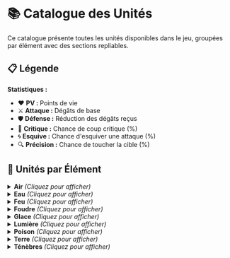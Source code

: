 # 📚 Catalogue des Unités

Ce catalogue présente toutes les unités disponibles dans le jeu, groupées par élément avec des sections repliables.

## 📋 Légende

**Statistiques :**
- ❤️ **PV :** Points de vie
- ⚔️ **Attaque :** Dégâts de base
- 🛡️ **Défense :** Réduction des dégâts reçus
- 🎯 **Critique :** Chance de coup critique (%)
- 🌀 **Esquive :** Chance d'esquiver une attaque (%)
- 🔍 **Précision :** Chance de toucher la cible (%)

## 📖 Unités par Élément

<details>
<summary><strong>Air</strong> <em>(Cliquez pour afficher)</em></summary>

### Air

### **Aeris, Esprit du Zéphyr**
<span style="color:#4287f5;">**Élément:** Air <img src="JeuDeCarte/Assets/img/Symbols/air.png" width="20" height="20" alt="Air"></span> | <span style="color:#dc143c;">**Rareté:** Épique</span>


| **Image**                          | **Stats**                          | **Capacités**                     |
|------------------------------------|------------------------------------|-----------------------------------|
| <img src="JeuDeCarte/Assets/img/Crea/34.png" width="280" style="display: block; margin: 0 auto;"> | ❤️ **PV:** 950<br>⚔️ **Attaque:** 35<br>🛡️ **Défense:** 12<br><br>🎯 **Critique:** 3%<br>🌀 **Esquive:** 1%<br>🔍 **Précision:** 99% | <img src="JeuDeCarte/Assets/img/Symbols/air.png" width="20" height="20" alt="Air"> **Baiser Alizée** (Esq+40% (1t) • Crit+30% (1t) • Cible: 1 allié • CD: 2t)<br>Un baiser mystérieux qui fait planer quiconque en est la cible<br><br><img src="JeuDeCarte/Assets/img/Symbols/air.png" width="20" height="20" alt="Air"> **Rapidité Aérienne** (Reset CDs • Cible: 1 allié • CD: 8t)<br>La rapidité est telle qu'on ne la voit plus |

---


### **Corvus, Corbeau Mystique**
<span style="color:#4287f5;">**Élément:** Air <img src="JeuDeCarte/Assets/img/Symbols/air.png" width="20" height="20" alt="Air"></span> | <span style="color:#dc143c;">**Rareté:** Épique</span>


| **Image**                          | **Stats**                          | **Capacités**                     |
|------------------------------------|------------------------------------|-----------------------------------|
| <img src="JeuDeCarte/Assets/img/Crea/51.png" width="280" style="display: block; margin: 0 auto;"> | ❤️ **PV:** 1113<br>⚔️ **Attaque:** 33<br>🛡️ **Défense:** 21<br><br>🎯 **Critique:** 3%<br>🌀 **Esquive:** 1%<br>🔍 **Précision:** 99% | <img src="JeuDeCarte/Assets/img/Symbols/air.png" width="20" height="20" alt="Air"> **3ème Oeil** (Silence (1t) • Cible: 1 ennemi aléa • CD: 3t)<br>La vision du futur est réservée qu'a peu d'être vivant<br><br><img src="JeuDeCarte/Assets/img/Symbols/neant.png" width="20" height="20" alt="Neutre"> **Malédiction** (Cible: 1 ennemi aléa • CD: 1t)<br>Une malédiction aussi puissante que mystérieuse |

---


### **Galaxine, Voyageuse Céleste**
<span style="color:#4287f5;">**Élément:** Air <img src="JeuDeCarte/Assets/img/Symbols/air.png" width="20" height="20" alt="Air"></span> | <span style="color:#ffd700;">**Rareté:** Mythique</span>


| **Image**                          | **Stats**                          | **Capacités**                     |
|------------------------------------|------------------------------------|-----------------------------------|
| <img src="JeuDeCarte/Assets/img/Crea/21.png" width="280" style="display: block; margin: 0 auto;"> | ❤️ **PV:** 1100<br>⚔️ **Attaque:** 36<br>🛡️ **Défense:** 19<br><br>🎯 **Critique:** 3%<br>🌀 **Esquive:** 1%<br>🔍 **Précision:** 99% | <img src="JeuDeCarte/Assets/img/Symbols/neant.png" width="20" height="20" alt="Neutre"> **Pluie de Météores** (DMG: 6 • Cible: 20 aléatoires • CD: 4t)<br>Une pluie de météores s'abats<br><br><img src="JeuDeCarte/Assets/img/Symbols/neant.png" width="20" height="20" alt="Neutre"> **Lueur de la Voie Lactée** (Cible: self • CD: 4t)<br>Une bande blanchâtre et floue dans le ciel nocturne qui compose notre galaxie<br><br><img src="JeuDeCarte/Assets/img/Symbols/air.png" width="20" height="20" alt="Air"> **Poussière d'Aurore** (Cible: 1 ennemi • CD: 2t)<br>Un nuage iridescent entoure sa cible |

---


### **Nébulaire, Magicienne du Brouillard**
<span style="color:#4287f5;">**Élément:** Air <img src="JeuDeCarte/Assets/img/Symbols/air.png" width="20" height="20" alt="Air"></span> | <span style="color:#dc143c;">**Rareté:** Épique</span>


| **Image**                          | **Stats**                          | **Capacités**                     |
|------------------------------------|------------------------------------|-----------------------------------|
| <img src="JeuDeCarte/Assets/img/Crea/49.png" width="280" style="display: block; margin: 0 auto;"> | ❤️ **PV:** 1010<br>⚔️ **Attaque:** 35<br>🛡️ **Défense:** 15<br><br>🎯 **Critique:** 3%<br>🌀 **Esquive:** 1%<br>🔍 **Précision:** 99% | <img src="JeuDeCarte/Assets/img/Symbols/air.png" width="20" height="20" alt="Air"> **Avancée du Brouillard** (Esq+20% (1t) • Permanent • Cible: Soi+alliés • CD: 6t)<br>Un brouillard apparait et s'épaiçit<br><br><img src="JeuDeCarte/Assets/img/Symbols/neant.png" width="20" height="20" alt="Neutre"> **Orage** (DMG: 11 • DMG/tour: 11 (3t) • Cible: 3 aléatoires • CD: 3t)<br>Un orage qui fait s'abbatre la foudre sur le champ de bataille |

---


### **Nébulo, Fantôme du Brouillard**
<span style="color:#4287f5;">**Élément:** Air <img src="JeuDeCarte/Assets/img/Symbols/air.png" width="20" height="20" alt="Air"></span> | <span style="color:#ffd700;">**Rareté:** Mythique</span>


| **Image**                          | **Stats**                          | **Capacités**                     |
|------------------------------------|------------------------------------|-----------------------------------|
| <img src="JeuDeCarte/Assets/img/Crea/15.png" width="280" style="display: block; margin: 0 auto;"> | ❤️ **PV:** 1220<br>⚔️ **Attaque:** 25<br>🛡️ **Défense:** 34<br><br>🎯 **Critique:** 3%<br>🌀 **Esquive:** 1%<br>🔍 **Précision:** 99% | <img src="JeuDeCarte/Assets/img/Symbols/air.png" width="20" height="20" alt="Air"> **Apparition Nébuleuse** (Cible: self • CD: 3t)<br>Disparition dans la brume avant de réapparaitre pour une attaque sournoise<br><br><img src="JeuDeCarte/Assets/img/Symbols/neant.png" width="20" height="20" alt="Neutre"> **Emprise du Brouillard** (DMG: 60 • Cible: all_enemies • CD: 2t)<br>Une brume spectrale et glaciale qui s'étend silencieusement sur le champ de bataille |

---


### **Orbaline, Magicienne Astrale**
<span style="color:#4287f5;">**Élément:** Air <img src="JeuDeCarte/Assets/img/Symbols/air.png" width="20" height="20" alt="Air"></span> | <span style="color:#4169e1;">**Rareté:** Rare</span>


| **Image**                          | **Stats**                          | **Capacités**                     |
|------------------------------------|------------------------------------|-----------------------------------|
| <img src="JeuDeCarte/Assets/img/Crea/19.png" width="280" style="display: block; margin: 0 auto;"> | ❤️ **PV:** 870<br>⚔️ **Attaque:** 35<br>🛡️ **Défense:** 10<br><br>🎯 **Critique:** 3%<br>🌀 **Esquive:** 1%<br>🔍 **Précision:** 99% | <img src="JeuDeCarte/Assets/img/Symbols/neant.png" width="20" height="20" alt="Neutre"> **Orbe Astrale** (DMG: ATK+30 • Crit+10% (2t) • Cible: 1 ennemi • CD: 2t)<br>Formée à partir d'air, puis glacée, cette orbe est aussi véloce que mortelle<br><br><img src="JeuDeCarte/Assets/img/Symbols/air.png" width="20" height="20" alt="Air"> **Attaque basique Air** (DMG: 20 • Cible: 1 ennemi • CD: 1t)<br>Attaque basique de Air |

---


### **Skyla, Danseuse des Nuages**
<span style="color:#4287f5;">**Élément:** Air <img src="JeuDeCarte/Assets/img/Symbols/air.png" width="20" height="20" alt="Air"></span> | <span style="color:#4169e1;">**Rareté:** Rare</span>


| **Image**                          | **Stats**                          | **Capacités**                     |
|------------------------------------|------------------------------------|-----------------------------------|
| <img src="JeuDeCarte/Assets/img/Crea/5.png" width="280" style="display: block; margin: 0 auto;"> | ❤️ **PV:** 1010<br>⚔️ **Attaque:** 28<br>🛡️ **Défense:** 21<br><br>🎯 **Critique:** 3%<br>🌀 **Esquive:** 1%<br>🔍 **Précision:** 99% | <img src="JeuDeCarte/Assets/img/Symbols/air.png" width="20" height="20" alt="Air"> **Danse des Alizés** (Crit+20% (1t) • Cible: all_allies • CD: 3t)<br>Une danse majestueuse et aussi gracieuse que le vent<br><br><img src="JeuDeCarte/Assets/img/Symbols/air.png" width="20" height="20" alt="Air"> **Symphonie de l'Air** (Cible: 1 allié • CD: 2t)<br>Au rythme d'une danse invisible, l'air vibre et s'anime |

---


### **Stratos, Esprit des Courants**
<span style="color:#4287f5;">**Élément:** Air <img src="JeuDeCarte/Assets/img/Symbols/air.png" width="20" height="20" alt="Air"></span> | <span style="color:#dc143c;">**Rareté:** Épique</span>


| **Image**                          | **Stats**                          | **Capacités**                     |
|------------------------------------|------------------------------------|-----------------------------------|
| <img src="JeuDeCarte/Assets/img/Crea/75.png" width="280" style="display: block; margin: 0 auto;"> | ❤️ **PV:** 950<br>⚔️ **Attaque:** 42<br>🛡️ **Défense:** 12<br><br>🎯 **Critique:** 3%<br>🌀 **Esquive:** 1%<br>🔍 **Précision:** 99% | <img src="JeuDeCarte/Assets/img/Symbols/air.png" width="20" height="20" alt="Air"> **Voile Astral** (Cible: self • CD: 4t)<br>Une brume d'air céleste se répand, rendant la créature presque intangible<br><br><img src="JeuDeCarte/Assets/img/Symbols/air.png" width="20" height="20" alt="Air"> **Souffle de la Nébuleuse** (DMG: ATK+40 • Permanent • Cible: 1 ennemi • CD: 2t)<br>Dans une grande inspiration, la créature convoque l'énergie astrale de l'air |

---


### **Sylphar, Archer de la Canopée**
<span style="color:#4287f5;">**Élément:** Air <img src="JeuDeCarte/Assets/img/Symbols/air.png" width="20" height="20" alt="Air"></span> | <span style="color:#4169e1;">**Rareté:** Rare</span>


| **Image**                          | **Stats**                          | **Capacités**                     |
|------------------------------------|------------------------------------|-----------------------------------|
| <img src="JeuDeCarte/Assets/img/Crea/10.png" width="280" style="display: block; margin: 0 auto;"> | ❤️ **PV:** 960<br>⚔️ **Attaque:** 29<br>🛡️ **Défense:** 18<br><br>🎯 **Critique:** 3%<br>🌀 **Esquive:** 1%<br>🔍 **Précision:** 99% | <img src="JeuDeCarte/Assets/img/Symbols/air.png" width="20" height="20" alt="Air"> **Tir Sylvestre** (DMG: 45 • Cible: 1 ennemi • CD: 2t)<br>Un Tir imbibé du pouvoir de l'air |

---


### **Tempestra, Danseuse de la Tornade**
<span style="color:#4287f5;">**Élément:** Air <img src="JeuDeCarte/Assets/img/Symbols/air.png" width="20" height="20" alt="Air"></span> | <span style="color:#00ff00;">**Rareté:** Peu Commun</span>


| **Image**                          | **Stats**                          | **Capacités**                     |
|------------------------------------|------------------------------------|-----------------------------------|
| <img src="JeuDeCarte/Assets/img/Crea/27.png" width="280" style="display: block; margin: 0 auto;"> | ❤️ **PV:** 760<br>⚔️ **Attaque:** 27<br>🛡️ **Défense:** 15<br><br>🎯 **Critique:** 3%<br>🌀 **Esquive:** 1%<br>🔍 **Précision:** 99% | <img src="JeuDeCarte/Assets/img/Symbols/air.png" width="20" height="20" alt="Air"> **Attaque basique Air** (DMG: 20 • Cible: 1 ennemi • CD: 1t)<br>Attaque basique de Air |

---


### **Zepho, Génie des Courants**
<span style="color:#4287f5;">**Élément:** Air <img src="JeuDeCarte/Assets/img/Symbols/air.png" width="20" height="20" alt="Air"></span> | <span style="color:#00ff00;">**Rareté:** Peu Commun</span>


| **Image**                          | **Stats**                          | **Capacités**                     |
|------------------------------------|------------------------------------|-----------------------------------|
| <img src="JeuDeCarte/Assets/img/Crea/44.png" width="280" style="display: block; margin: 0 auto;"> | ❤️ **PV:** 865<br>⚔️ **Attaque:** 29<br>🛡️ **Défense:** 11<br><br>🎯 **Critique:** 3%<br>🌀 **Esquive:** 1%<br>🔍 **Précision:** 99% | <img src="JeuDeCarte/Assets/img/Symbols/air.png" width="20" height="20" alt="Air"> **Attaque basique Air** (DMG: 20 • Cible: 1 ennemi • CD: 1t)<br>Attaque basique de Air |

---


### **Zyklair, Djinn des Rafales**
<span style="color:#4287f5;">**Élément:** Air <img src="JeuDeCarte/Assets/img/Symbols/air.png" width="20" height="20" alt="Air"></span> | <span style="color:#4169e1;">**Rareté:** Rare</span>


| **Image**                          | **Stats**                          | **Capacités**                     |
|------------------------------------|------------------------------------|-----------------------------------|
| <img src="JeuDeCarte/Assets/img/Crea/39.png" width="280" style="display: block; margin: 0 auto;"> | ❤️ **PV:** 940<br>⚔️ **Attaque:** 28<br>🛡️ **Défense:** 15<br><br>🎯 **Critique:** 3%<br>🌀 **Esquive:** 1%<br>🔍 **Précision:** 99% | <img src="JeuDeCarte/Assets/img/Symbols/air.png" width="20" height="20" alt="Air"> **Attaque basique Air** (DMG: 20 • Cible: 1 ennemi • CD: 1t)<br>Attaque basique de Air |

---


### **Zéphara, Valkyrie des Vents**
<span style="color:#4287f5;">**Élément:** Air <img src="JeuDeCarte/Assets/img/Symbols/air.png" width="20" height="20" alt="Air"></span> | <span style="color:#dc143c;">**Rareté:** Épique</span>


| **Image**                          | **Stats**                          | **Capacités**                     |
|------------------------------------|------------------------------------|-----------------------------------|
| <img src="JeuDeCarte/Assets/img/Crea/64.png" width="280" style="display: block; margin: 0 auto;"> | ❤️ **PV:** 980<br>⚔️ **Attaque:** 34<br>🛡️ **Défense:** 22<br><br>🎯 **Critique:** 3%<br>🌀 **Esquive:** 1%<br>🔍 **Précision:** 99% | <img src="JeuDeCarte/Assets/img/Symbols/air.png" width="20" height="20" alt="Air"> **Égide Aérienne** (Réduc: 20% • Cible: 1 allié • CD: 2t)<br>Une puissante barrière de vent tourbillonnant<br><br><img src="JeuDeCarte/Assets/img/Symbols/air.png" width="20" height="20" alt="Air"> **Lames du Mistral** (DMG: ATK+30 • Cible: 1 ennemi • CD: 2t)<br>Invoque des courants tranchants et invisibles |

---




</details>

<details>
<summary><strong>Eau</strong> <em>(Cliquez pour afficher)</em></summary>

### Eau

### **Abyssalor, Kraken des Profondeurs**
<span style="color:#4444ff;">**Élément:** Eau <img src="JeuDeCarte/Assets/img/Symbols/eau.png" width="20" height="20" alt="Eau"></span> | <span style="color:#4169e1;">**Rareté:** Rare</span>


| **Image**                          | **Stats**                          | **Capacités**                     |
|------------------------------------|------------------------------------|-----------------------------------|
| <img src="JeuDeCarte/Assets/img/Crea/45.png" width="280" style="display: block; margin: 0 auto;"> | ❤️ **PV:** 1160<br>⚔️ **Attaque:** 30<br>🛡️ **Défense:** 27<br><br>🎯 **Critique:** 3%<br>🌀 **Esquive:** 1%<br>🔍 **Précision:** 99% | <img src="JeuDeCarte/Assets/img/Symbols/eau.png" width="20" height="20" alt="Eau"> **Voile d'Encre** (Esq+30% (2t) • Cible: Soi+alliés • CD: 5t)<br>Un voile d'encre magique envahit le champ de bataille obstruant la vue des ennemis<br><br><img src="JeuDeCarte/Assets/img/Symbols/neant.png" width="20" height="20" alt="Neutre"> **Coup de Tentacule** (DMG: 0.6 • Cible: 2 aléatoires • CD: 1t)<br>Un coup de tentacule géant balayant une large zone |

---


### **Abyssine, Félin des Profondeurs**
<span style="color:#4444ff;">**Élément:** Eau <img src="JeuDeCarte/Assets/img/Symbols/eau.png" width="20" height="20" alt="Eau"></span> | <span style="color:#00ff00;">**Rareté:** Peu Commun</span>


| **Image**                          | **Stats**                          | **Capacités**                     |
|------------------------------------|------------------------------------|-----------------------------------|
| <img src="JeuDeCarte/Assets/img/Crea/57.png" width="280" style="display: block; margin: 0 auto;"> | ❤️ **PV:** 1020<br>⚔️ **Attaque:** 21<br>🛡️ **Défense:** 23<br><br>🎯 **Critique:** 3%<br>🌀 **Esquive:** 1%<br>🔍 **Précision:** 99% | <img src="JeuDeCarte/Assets/img/Symbols/eau.png" width="20" height="20" alt="Eau"> **Voile Aquatique** (Esq+20% (2t) • Cible: self • CD: 3t)<br>Se sert de l'eau comme d'un voile pour refléter l'environnement et s'y fondre<br><br><img src="JeuDeCarte/Assets/img/Symbols/eau.png" width="20" height="20" alt="Eau"> **Griffure Abyssale** (DMG: ATK+60 • Cible: 1 ennemi • CD: 2t)<br>Une lacération qui surgit des tréfonds |

---


### **Aquaria, Sirène Mystique**
<span style="color:#4444ff;">**Élément:** Eau <img src="JeuDeCarte/Assets/img/Symbols/eau.png" width="20" height="20" alt="Eau"></span> | <span style="color:#dc143c;">**Rareté:** Épique</span>


| **Image**                          | **Stats**                          | **Capacités**                     |
|------------------------------------|------------------------------------|-----------------------------------|
| <img src="JeuDeCarte/Assets/img/Crea/17.png" width="280" style="display: block; margin: 0 auto;"> | ❤️ **PV:** 1029<br>⚔️ **Attaque:** 30<br>🛡️ **Défense:** 20<br><br>🎯 **Critique:** 3%<br>🌀 **Esquive:** 1%<br>🔍 **Précision:** 99% | <img src="JeuDeCarte/Assets/img/Symbols/eau.png" width="20" height="20" alt="Eau"> **Mélodie Hypnotique** (Silence (1t) • Cible: chain_random • CD: 6t)<br>Une douce musique qui ensorcèle celui qui l'écoute |

---


### **Cristaline, Ondine Pure**
<span style="color:#4444ff;">**Élément:** Eau <img src="JeuDeCarte/Assets/img/Symbols/eau.png" width="20" height="20" alt="Eau"></span> | <span style="color:#808080;">**Rareté:** Commun</span>


| **Image**                          | **Stats**                          | **Capacités**                     |
|------------------------------------|------------------------------------|-----------------------------------|
| <img src="JeuDeCarte/Assets/img/Crea/9.png" width="280" style="display: block; margin: 0 auto;"> | ❤️ **PV:** 840<br>⚔️ **Attaque:** 21<br>🛡️ **Défense:** 11<br><br>🎯 **Critique:** 3%<br>🌀 **Esquive:** 1%<br>🔍 **Précision:** 99% | <img src="JeuDeCarte/Assets/img/Symbols/eau.png" width="20" height="20" alt="Eau"> **Ca coule de source** (Cible: 1 allié • CD: 1t)<br>Une eau de source qui revitalise ! |

---


### **Nixie, Fée de la Source**
<span style="color:#4444ff;">**Élément:** Eau <img src="JeuDeCarte/Assets/img/Symbols/eau.png" width="20" height="20" alt="Eau"></span> | <span style="color:#4169e1;">**Rareté:** Rare</span>


| **Image**                          | **Stats**                          | **Capacités**                     |
|------------------------------------|------------------------------------|-----------------------------------|
| <img src="JeuDeCarte/Assets/img/Crea/29.png" width="280" style="display: block; margin: 0 auto;"> | ❤️ **PV:** 890<br>⚔️ **Attaque:** 32<br>🛡️ **Défense:** 12<br><br>🎯 **Critique:** 3%<br>🌀 **Esquive:** 1%<br>🔍 **Précision:** 99% | <img src="JeuDeCarte/Assets/img/Symbols/eau.png" width="20" height="20" alt="Eau"> **Larmes Féerique** (DMG: 40 • Cible: 1 allié • CD: 2t)<br>Des larmes aux propriétées soignante |

---


### **Siriona, Enchanteresse des Abysses**
<span style="color:#4444ff;">**Élément:** Eau <img src="JeuDeCarte/Assets/img/Symbols/eau.png" width="20" height="20" alt="Eau"></span> | <span style="color:#dc143c;">**Rareté:** Épique</span>


| **Image**                          | **Stats**                          | **Capacités**                     |
|------------------------------------|------------------------------------|-----------------------------------|
| <img src="JeuDeCarte/Assets/img/Crea/23.png" width="280" style="display: block; margin: 0 auto;"> | ❤️ **PV:** 1200<br>⚔️ **Attaque:** 26<br>🛡️ **Défense:** 34<br><br>🎯 **Critique:** 3%<br>🌀 **Esquive:** 1%<br>🔍 **Précision:** 99% | <img src="JeuDeCarte/Assets/img/Symbols/eau.png" width="20" height="20" alt="Eau"> **Étreinte Liquide** (DMG: 30 • Cible: 1 ennemi • CD: 2t)<br>Une main faites d'eau vient étreindre sa cible<br><br><img src="JeuDeCarte/Assets/img/Symbols/eau.png" width="20" height="20" alt="Eau"> **Torrent Ensorcelé** (DMG: 160 • Cible: 1 ennemi • CD: 4t)<br>Torrent magique dévastateur |

---


### **Torrentis, Gardien de l'Écume**
<span style="color:#4444ff;">**Élément:** Eau <img src="JeuDeCarte/Assets/img/Symbols/eau.png" width="20" height="20" alt="Eau"></span> | <span style="color:#808080;">**Rareté:** Commun</span>


| **Image**                          | **Stats**                          | **Capacités**                     |
|------------------------------------|------------------------------------|-----------------------------------|
| <img src="JeuDeCarte/Assets/img/Crea/32.png" width="280" style="display: block; margin: 0 auto;"> | ❤️ **PV:** 780<br>⚔️ **Attaque:** 19<br>🛡️ **Défense:** 19<br><br>🎯 **Critique:** 3%<br>🌀 **Esquive:** 1%<br>🔍 **Précision:** 99% | <img src="JeuDeCarte/Assets/img/Symbols/eau.png" width="20" height="20" alt="Eau"> **Attaque basique Eau** (DMG: 20 • Cible: 1 ennemi • CD: 1t)<br>Attaque basique de Eau |

---


### **Torrick, Gardien du Torrent**
<span style="color:#4444ff;">**Élément:** Eau <img src="JeuDeCarte/Assets/img/Symbols/eau.png" width="20" height="20" alt="Eau"></span> | <span style="color:#ffd700;">**Rareté:** Mythique</span>


| **Image**                          | **Stats**                          | **Capacités**                     |
|------------------------------------|------------------------------------|-----------------------------------|
| <img src="JeuDeCarte/Assets/img/Crea/50.png" width="280" style="display: block; margin: 0 auto;"> | ❤️ **PV:** 1350<br>⚔️ **Attaque:** 39<br>🛡️ **Défense:** 24<br><br>🎯 **Critique:** 3%<br>🌀 **Esquive:** 1%<br>🔍 **Précision:** 99% | <img src="JeuDeCarte/Assets/img/Symbols/eau.png" width="20" height="20" alt="Eau"> **Soin Protecteur** (Cible: 1 allié • CD: 3t)<br>Grâce au pouvoir de son bouclier combinée à sa magie, il soigne et protège une cible<br><br><img src="JeuDeCarte/Assets/img/Symbols/eau.png" width="20" height="20" alt="Eau"> **Coup Tranchant** (DMG: 30 • Cible: 1 ennemi • CD: 1t)<br>Un coup d'épée runique, on dit que le porteur est revigorer à chaque attaque portée |

---


### **Typhion, Léviathan du Maelström**
<span style="color:#4444ff;">**Élément:** Eau <img src="JeuDeCarte/Assets/img/Symbols/eau.png" width="20" height="20" alt="Eau"></span> | <span style="color:#ffd700;">**Rareté:** Mythique</span>


| **Image**                          | **Stats**                          | **Capacités**                     |
|------------------------------------|------------------------------------|-----------------------------------|
| <img src="JeuDeCarte/Assets/img/Crea/65.png" width="280" style="display: block; margin: 0 auto;"> | ❤️ **PV:** 1111<br>⚔️ **Attaque:** 44<br>🛡️ **Défense:** 16<br><br>🎯 **Critique:** 3%<br>🌀 **Esquive:** 1%<br>🔍 **Précision:** 99% | <img src="JeuDeCarte/Assets/img/Symbols/eau.png" width="20" height="20" alt="Eau"> **Typhon** (DMG: 80 • Cible: all_enemies • CD: 3t)<br>Un immense Typhon qui emporte tout<br><br><img src="JeuDeCarte/Assets/img/Symbols/neant.png" width="20" height="20" alt="Neutre"> **Avalement** (DMG: ATK+100 • Cible: 1 ennemi • CD: 4t)<br>Avale sa cible<br><br><img src="JeuDeCarte/Assets/img/Symbols/eau.png" width="20" height="20" alt="Eau"> **Cri Abyssale** (Cible: 1 allié • CD: 4t)<br>Un cri qui pousse quiconque qui l'entends à se surpasser de peur de devenir un encas |

---




</details>

<details>
<summary><strong>Feu</strong> <em>(Cliquez pour afficher)</em></summary>

### Feu

### **Firocus, Renard Volcanique**
<span style="color:#ff4444;">**Élément:** Feu <img src="JeuDeCarte/Assets/img/Symbols/feu.png" width="20" height="20" alt="Feu"></span> | <span style="color:#dc143c;">**Rareté:** Épique</span>


| **Image**                          | **Stats**                          | **Capacités**                     |
|------------------------------------|------------------------------------|-----------------------------------|
| <img src="JeuDeCarte/Assets/img/Crea/58.png" width="280" style="display: block; margin: 0 auto;"> | ❤️ **PV:** 872<br>⚔️ **Attaque:** 33<br>🛡️ **Défense:** 14<br><br>🎯 **Critique:** 3%<br>🌀 **Esquive:** 1%<br>🔍 **Précision:** 99% | <img src="JeuDeCarte/Assets/img/Symbols/feu.png" width="20" height="20" alt="Feu"> **Attaque basique Feu** (DMG: 20 • Cible: 1 ennemi • CD: 1t)<br>Attaque basique de Feu<br><br><img src="JeuDeCarte/Assets/img/Symbols/feu.png" width="20" height="20" alt="Feu"> **Attaque basique Feu** (DMG: 20 • Cible: 1 ennemi • CD: 1t)<br>Attaque basique de Feu |

---


### **Flamby, Lutin des Flammes**
<span style="color:#ff4444;">**Élément:** Feu <img src="JeuDeCarte/Assets/img/Symbols/feu.png" width="20" height="20" alt="Feu"></span> | <span style="color:#00ffff;">**Rareté:** Spécial</span>


| **Image**                          | **Stats**                          | **Capacités**                     |
|------------------------------------|------------------------------------|-----------------------------------|
| <img src="JeuDeCarte/Assets/img/Crea/68.png" width="280" style="display: block; margin: 0 auto;"> | ❤️ **PV:** 710<br>⚔️ **Attaque:** 17<br>🛡️ **Défense:** 8<br><br>🎯 **Critique:** 3%<br>🌀 **Esquive:** 1%<br>🔍 **Précision:** 99% | <img src="JeuDeCarte/Assets/img/Symbols/feu.png" width="20" height="20" alt="Feu"> **Graine Enflammée** (DMG: 5 • Cible: 1 ennemi aléa • CD: 1t)<br>Lance des graines enflammées qui explosent après un certain temps<br><br><img src="JeuDeCarte/Assets/img/Symbols/feu.png" width="20" height="20" alt="Feu"> **Graine Explosive** (DMG: 20 • Cible: 1 ennemi • CD: 2t)<br>Lance une graine qui explose au contact |

---


### **Ignarok, Roc en Fusion**
<span style="color:#ff4444;">**Élément:** Feu <img src="JeuDeCarte/Assets/img/Symbols/feu.png" width="20" height="20" alt="Feu"></span> | <span style="color:#4169e1;">**Rareté:** Rare</span>


| **Image**                          | **Stats**                          | **Capacités**                     |
|------------------------------------|------------------------------------|-----------------------------------|
| <img src="JeuDeCarte/Assets/img/Crea/62.png" width="280" style="display: block; margin: 0 auto;"> | ❤️ **PV:** 870<br>⚔️ **Attaque:** 28<br>🛡️ **Défense:** 16<br><br>🎯 **Critique:** 3%<br>🌀 **Esquive:** 1%<br>🔍 **Précision:** 99% | <img src="JeuDeCarte/Assets/img/Symbols/terre.png" width="20" height="20" alt="Terre"> **Lancer Tellurique** (DMG: ATK+40 • Cible: 1 ennemi • CD: 3t)<br>Lance un énorme rocher qui peut étourdir<br><br><img src="JeuDeCarte/Assets/img/Symbols/feu.png" width="20" height="20" alt="Feu"> **Pierre Enflammée** (DMG: 0.7 • Cible: 1 ennemi • CD: 1t)<br>Lance de petite pierre enflammée |

---


### **Ignissia, Sorcière des Brasiers**
<span style="color:#ff4444;">**Élément:** Feu <img src="JeuDeCarte/Assets/img/Symbols/feu.png" width="20" height="20" alt="Feu"></span> | <span style="color:#808080;">**Rareté:** Commun</span>


| **Image**                          | **Stats**                          | **Capacités**                     |
|------------------------------------|------------------------------------|-----------------------------------|
| <img src="JeuDeCarte/Assets/img/Crea/31.png" width="280" style="display: block; margin: 0 auto;"> | ❤️ **PV:** 850<br>⚔️ **Attaque:** 23<br>🛡️ **Défense:** 15<br><br>🎯 **Critique:** 3%<br>🌀 **Esquive:** 1%<br>🔍 **Précision:** 99% | <img src="JeuDeCarte/Assets/img/Symbols/feu.png" width="20" height="20" alt="Feu"> **Attaque basique Feu** (DMG: 20 • Cible: 1 ennemi • CD: 1t)<br>Attaque basique de Feu |

---


### **Incendior, Dragon de Feu**
<span style="color:#ff4444;">**Élément:** Feu <img src="JeuDeCarte/Assets/img/Symbols/feu.png" width="20" height="20" alt="Feu"></span> | <span style="color:#4169e1;">**Rareté:** Rare</span>


| **Image**                          | **Stats**                          | **Capacités**                     |
|------------------------------------|------------------------------------|-----------------------------------|
| <img src="JeuDeCarte/Assets/img/Crea/48.png" width="280" style="display: block; margin: 0 auto;"> | ❤️ **PV:** 940<br>⚔️ **Attaque:** 27<br>🛡️ **Défense:** 18<br><br>🎯 **Critique:** 3%<br>🌀 **Esquive:** 1%<br>🔍 **Précision:** 99% | <img src="JeuDeCarte/Assets/img/Symbols/feu.png" width="20" height="20" alt="Feu"> **Souffle Enflammé** (DMG: ATK+20 • Cible: chain_random • CD: 3t)<br>Terrible souffle de flamme se déchaînant sur le champ de bataille |

---


### **Pyraxis, Élémentaire de Magma**
<span style="color:#ff4444;">**Élément:** Feu <img src="JeuDeCarte/Assets/img/Symbols/feu.png" width="20" height="20" alt="Feu"></span> | <span style="color:#00ff00;">**Rareté:** Peu Commun</span>


| **Image**                          | **Stats**                          | **Capacités**                     |
|------------------------------------|------------------------------------|-----------------------------------|
| <img src="JeuDeCarte/Assets/img/Crea/54.png" width="280" style="display: block; margin: 0 auto;"> | ❤️ **PV:** 780<br>⚔️ **Attaque:** 25<br>🛡️ **Défense:** 13<br><br>🎯 **Critique:** 3%<br>🌀 **Esquive:** 1%<br>🔍 **Précision:** 99% | <img src="JeuDeCarte/Assets/img/Symbols/feu.png" width="20" height="20" alt="Feu"> **Rocher Magmatique** (DMG: 1.1 • Cible: 1 ennemi • CD: 2t)<br>Lance un rocher en fusion qui explose à l'impact |

---


### **Pyrodrake, Dragon de Braise**
<span style="color:#ff4444;">**Élément:** Feu <img src="JeuDeCarte/Assets/img/Symbols/feu.png" width="20" height="20" alt="Feu"></span> | <span style="color:#ffd700;">**Rareté:** Mythique</span>


| **Image**                          | **Stats**                          | **Capacités**                     |
|------------------------------------|------------------------------------|-----------------------------------|
| <img src="JeuDeCarte/Assets/img/Crea/1.png" width="280" style="display: block; margin: 0 auto;"> | ❤️ **PV:** 1200<br>⚔️ **Attaque:** 35<br>🛡️ **Défense:** 22<br><br>🎯 **Critique:** 3%<br>🌀 **Esquive:** 1%<br>🔍 **Précision:** 99% | <img src="JeuDeCarte/Assets/img/Symbols/feu.png" width="20" height="20" alt="Feu"> **Souffle Enflammé** (DMG: ATK+20 • Cible: chain_random • CD: 3t)<br>Terrible souffle de flamme se déchaînant sur le champ de bataille<br><br><img src="JeuDeCarte/Assets/img/Symbols/feu.png" width="20" height="20" alt="Feu"> **Tourbillon de Flamme** (DMG: 2.0 • Cible: 1 ennemi aléa • CD: 6t)<br>Absorbe la chaleur environnante avant de cracher du feu |

---


### **Pyrolynx, Lynx Ardent**
<span style="color:#ff4444;">**Élément:** Feu <img src="JeuDeCarte/Assets/img/Symbols/feu.png" width="20" height="20" alt="Feu"></span> | <span style="color:#dc143c;">**Rareté:** Épique</span>


| **Image**                          | **Stats**                          | **Capacités**                     |
|------------------------------------|------------------------------------|-----------------------------------|
| <img src="JeuDeCarte/Assets/img/Crea/72.png" width="280" style="display: block; margin: 0 auto;"> | ❤️ **PV:** 870<br>⚔️ **Attaque:** 35<br>🛡️ **Défense:** 17<br><br>🎯 **Critique:** 3%<br>🌀 **Esquive:** 1%<br>🔍 **Précision:** 99% | <img src="JeuDeCarte/Assets/img/Symbols/feu.png" width="20" height="20" alt="Feu"> **Coup de Griffe Ardente** (DMG: 0.6 • Cible: 1 ennemi • CD: 2t)<br>Lacère sa cible de coups de griffe rapides |

---


### **Pyropoulpe, Poulpe Incandescent**
<span style="color:#ff4444;">**Élément:** Feu <img src="JeuDeCarte/Assets/img/Symbols/feu.png" width="20" height="20" alt="Feu"></span> | <span style="color:#00ff00;">**Rareté:** Peu Commun</span>


| **Image**                          | **Stats**                          | **Capacités**                     |
|------------------------------------|------------------------------------|-----------------------------------|
| <img src="JeuDeCarte/Assets/img/Crea/20.png" width="280" style="display: block; margin: 0 auto;"> | ❤️ **PV:** 995<br>⚔️ **Attaque:** 30<br>🛡️ **Défense:** 18<br><br>🎯 **Critique:** 3%<br>🌀 **Esquive:** 1%<br>🔍 **Précision:** 99% | <img src="JeuDeCarte/Assets/img/Symbols/feu.png" width="20" height="20" alt="Feu"> **Torrent Ardent** (DMG: 30 • Cible: 2 aléatoires • CD: 5t)<br>Vague de flammes tourbillonnantes |

---


### **Rubra, Salamandre Incandescente**
<span style="color:#ff4444;">**Élément:** Feu <img src="JeuDeCarte/Assets/img/Symbols/feu.png" width="20" height="20" alt="Feu"></span> | <span style="color:#00ff00;">**Rareté:** Peu Commun</span>


| **Image**                          | **Stats**                          | **Capacités**                     |
|------------------------------------|------------------------------------|-----------------------------------|
| <img src="JeuDeCarte/Assets/img/Crea/42.png" width="280" style="display: block; margin: 0 auto;"> | ❤️ **PV:** 780<br>⚔️ **Attaque:** 21<br>🛡️ **Défense:** 12<br><br>🎯 **Critique:** 3%<br>🌀 **Esquive:** 1%<br>🔍 **Précision:** 99% | <img src="JeuDeCarte/Assets/img/Symbols/feu.png" width="20" height="20" alt="Feu"> **Griffe acérée** (DMG: ATK+15 • Cible: 1 ennemi • CD: 1t)<br>Griffe enflammée (Attaque + 15)<br><br><img src="JeuDeCarte/Assets/img/Symbols/neant.png" width="20" height="20" alt="Neutre"> **Coup de Langue** (DMG: 45 • Cible: 1 ennemi • CD: 3t)<br>Sa langue s'allonge et frappe vivement sa proie |

---


### **Salamandra, Magicienne Incandescente**
<span style="color:#ff4444;">**Élément:** Feu <img src="JeuDeCarte/Assets/img/Symbols/feu.png" width="20" height="20" alt="Feu"></span> | <span style="color:#dc143c;">**Rareté:** Épique</span>


| **Image**                          | **Stats**                          | **Capacités**                     |
|------------------------------------|------------------------------------|-----------------------------------|
| <img src="JeuDeCarte/Assets/img/Crea/2.png" width="280" style="display: block; margin: 0 auto;"> | ❤️ **PV:** 950<br>⚔️ **Attaque:** 30<br>🛡️ **Défense:** 16<br><br>🎯 **Critique:** 3%<br>🌀 **Esquive:** 1%<br>🔍 **Précision:** 99% | <img src="JeuDeCarte/Assets/img/Symbols/feu.png" width="20" height="20" alt="Feu"> **Flamme Foudroyante** (DMG: ATK+40 • Cible: 1 ennemi • CD: 3t)<br>Sort de flamme aux propriétées électriques<br><br><img src="JeuDeCarte/Assets/img/Symbols/neant.png" width="20" height="20" alt="Neutre"> **Décharge Incandescente** (DMG: ATK+40 • Cible: 1 ennemi • CD: 3t)<br>Sort électrique aussi brûlant que le feu |

---


### **Solaris, Paladin du Soleil**
<span style="color:#ff4444;">**Élément:** Feu <img src="JeuDeCarte/Assets/img/Symbols/feu.png" width="20" height="20" alt="Feu"></span> | <span style="color:#4169e1;">**Rareté:** Rare</span>


| **Image**                          | **Stats**                          | **Capacités**                     |
|------------------------------------|------------------------------------|-----------------------------------|
| <img src="JeuDeCarte/Assets/img/Crea/26.png" width="280" style="display: block; margin: 0 auto;"> | ❤️ **PV:** 940<br>⚔️ **Attaque:** 32<br>🛡️ **Défense:** 13<br><br>🎯 **Critique:** 3%<br>🌀 **Esquive:** 1%<br>🔍 **Précision:** 99% | <img src="JeuDeCarte/Assets/img/Symbols/feu.png" width="20" height="20" alt="Feu"> **Armure Incandescente** (Cible: self • CD: 4t)<br>Protège d'une cuirasse brûlante |

---


### **Solune, Chamane Solaire**
<span style="color:#ff4444;">**Élément:** Feu <img src="JeuDeCarte/Assets/img/Symbols/feu.png" width="20" height="20" alt="Feu"></span> | <span style="color:#00ff00;">**Rareté:** Peu Commun</span>


| **Image**                          | **Stats**                          | **Capacités**                     |
|------------------------------------|------------------------------------|-----------------------------------|
| <img src="JeuDeCarte/Assets/img/Crea/52.png" width="280" style="display: block; margin: 0 auto;"> | ❤️ **PV:** 850<br>⚔️ **Attaque:** 23<br>🛡️ **Défense:** 14<br><br>🎯 **Critique:** 3%<br>🌀 **Esquive:** 1%<br>🔍 **Précision:** 99% | <img src="JeuDeCarte/Assets/img/Symbols/feu.png" width="20" height="20" alt="Feu"> **Attaque basique Feu** (DMG: 20 • Cible: 1 ennemi • CD: 1t)<br>Attaque basique de Feu |

---


### **Venturio, Chevalier Écarlate**
<span style="color:#ff4444;">**Élément:** Feu <img src="JeuDeCarte/Assets/img/Symbols/feu.png" width="20" height="20" alt="Feu"></span> | <span style="color:#4169e1;">**Rareté:** Rare</span>


| **Image**                          | **Stats**                          | **Capacités**                     |
|------------------------------------|------------------------------------|-----------------------------------|
| <img src="JeuDeCarte/Assets/img/Crea/38.png" width="280" style="display: block; margin: 0 auto;"> | ❤️ **PV:** 900<br>⚔️ **Attaque:** 28<br>🛡️ **Défense:** 14<br><br>🎯 **Critique:** 3%<br>🌀 **Esquive:** 1%<br>🔍 **Précision:** 99% | <img src="JeuDeCarte/Assets/img/Symbols/feu.png" width="20" height="20" alt="Feu"> **Attaque basique Feu** (DMG: 20 • Cible: 1 ennemi • CD: 1t)<br>Attaque basique de Feu |

---


### **Vulcan, Forgeron de l'Enclume Ardente**
<span style="color:#ff4444;">**Élément:** Feu <img src="JeuDeCarte/Assets/img/Symbols/feu.png" width="20" height="20" alt="Feu"></span> | <span style="color:#dc143c;">**Rareté:** Épique</span>


| **Image**                          | **Stats**                          | **Capacités**                     |
|------------------------------------|------------------------------------|-----------------------------------|
| <img src="JeuDeCarte/Assets/img/Crea/11.png" width="280" style="display: block; margin: 0 auto;"> | ❤️ **PV:** 940<br>⚔️ **Attaque:** 32<br>🛡️ **Défense:** 15<br><br>🎯 **Critique:** 3%<br>🌀 **Esquive:** 1%<br>🔍 **Précision:** 99% | <img src="JeuDeCarte/Assets/img/Symbols/feu.png" width="20" height="20" alt="Feu"> **Ardeur de la Forge** (Permanent • Cible: self • CD: 2t)<br>Canalise la puissance ancestrale des forges ardentes<br><br><img src="JeuDeCarte/Assets/img/Symbols/neant.png" width="20" height="20" alt="Neutre"> **Martelage** (DMG: 1.6 • Cible: 1 ennemi • CD: 1t)<br>Le forgeron frappe de tout son poids avec son marteau |

---




</details>

<details>
<summary><strong>Foudre</strong> <em>(Cliquez pour afficher)</em></summary>

### Foudre

### **Alice, la Lame Sanglante**
<span style="color:#808080;">**Élément:** Foudre <img src="JeuDeCarte/Assets/img/Symbols/neant.png" width="20" height="20" alt="Neutre"></span> | <span style="color:#dc143c;">**Rareté:** Épique</span>


| **Image**                          | **Stats**                          | **Capacités**                     |
|------------------------------------|------------------------------------|-----------------------------------|
| <img src="JeuDeCarte/Assets/img/Crea/78.png" width="280" style="display: block; margin: 0 auto;"> | ❤️ **PV:** 1100<br>⚔️ **Attaque:** 28<br>🛡️ **Défense:** 11<br><br>🎯 **Critique:** 3%<br>🌀 **Esquive:** 1%<br>🔍 **Précision:** 99% | <img src="JeuDeCarte/Assets/img/Symbols/neant.png" width="20" height="20" alt="Neutre"> **Foudre Éclair** (DMG: 1.0 • Cible: 1 ennemi • CD: 4t)<br>Canalisant l'énergie du tonnerre, elle déchaîne trois frappes rapides d'une précision surnaturelle.<br><br><img src="JeuDeCarte/Assets/img/Symbols/neant.png" width="20" height="20" alt="Neutre"> **Coupe Foudre** (DMG: 15 • Cible: 1 ennemi • CD: 2t)<br>Après deux Coupes Foudre, la 3ème créer une tornade d'électricité ravageant la zone. |

---


### **Fulgo, Orbe Electrique**
<span style="color:#808080;">**Élément:** Foudre <img src="JeuDeCarte/Assets/img/Symbols/neant.png" width="20" height="20" alt="Neutre"></span> | <span style="color:#4169e1;">**Rareté:** Rare</span>


| **Image**                          | **Stats**                          | **Capacités**                     |
|------------------------------------|------------------------------------|-----------------------------------|
| <img src="JeuDeCarte/Assets/img/Crea/46.png" width="280" style="display: block; margin: 0 auto;"> | ❤️ **PV:** 830<br>⚔️ **Attaque:** 28<br>🛡️ **Défense:** 13<br><br>🎯 **Critique:** 3%<br>🌀 **Esquive:** 1%<br>🔍 **Précision:** 99% | <img src="JeuDeCarte/Assets/img/Symbols/neant.png" width="20" height="20" alt="Neutre"> **Sphère Shock** (DMG: 1.1 • Cible: 1 ennemi aléa • CD: 1t)<br>Lance une sphère électrique instable sur un ennemi |

---


### **Fulminia, Valkyrie de l'Orage**
<span style="color:#808080;">**Élément:** Foudre <img src="JeuDeCarte/Assets/img/Symbols/neant.png" width="20" height="20" alt="Neutre"></span> | <span style="color:#4169e1;">**Rareté:** Rare</span>


| **Image**                          | **Stats**                          | **Capacités**                     |
|------------------------------------|------------------------------------|-----------------------------------|
| <img src="JeuDeCarte/Assets/img/Crea/36.png" width="280" style="display: block; margin: 0 auto;"> | ❤️ **PV:** 940<br>⚔️ **Attaque:** 29<br>🛡️ **Défense:** 17<br><br>🎯 **Critique:** 3%<br>🌀 **Esquive:** 1%<br>🔍 **Précision:** 99% | <img src="JeuDeCarte/Assets/img/Symbols/neant.png" width="20" height="20" alt="Neutre"> **Éclair Tranchant** (DMG: ATK+24 • Cible: 1 ennemi • CD: 1t)<br>Une attaque éclair fulgurante, tranche l'air et foudroie la cible |

---


### **Stormy, Enfant de la Foudre**
<span style="color:#808080;">**Élément:** Foudre <img src="JeuDeCarte/Assets/img/Symbols/neant.png" width="20" height="20" alt="Neutre"></span> | <span style="color:#00ff00;">**Rareté:** Peu Commun</span>


| **Image**                          | **Stats**                          | **Capacités**                     |
|------------------------------------|------------------------------------|-----------------------------------|
| <img src="JeuDeCarte/Assets/img/Crea/8.png" width="280" style="display: block; margin: 0 auto;"> | ❤️ **PV:** 825<br>⚔️ **Attaque:** 24<br>🛡️ **Défense:** 16<br><br>🎯 **Critique:** 3%<br>🌀 **Esquive:** 1%<br>🔍 **Précision:** 99% | <img src="JeuDeCarte/Assets/img/Symbols/neant.png" width="20" height="20" alt="Neutre"> **Morsure Statique** (DMG: 1.0 • Cible: 1 ennemi • CD: 1t)<br>Un coup de crocs libérant une décharge électrique |

---


### **Voltania, Serpent Fulgurant**
<span style="color:#808080;">**Élément:** Foudre <img src="JeuDeCarte/Assets/img/Symbols/neant.png" width="20" height="20" alt="Neutre"></span> | <span style="color:#4169e1;">**Rareté:** Rare</span>


| **Image**                          | **Stats**                          | **Capacités**                     |
|------------------------------------|------------------------------------|-----------------------------------|
| <img src="JeuDeCarte/Assets/img/Crea/56.png" width="280" style="display: block; margin: 0 auto;"> | ❤️ **PV:** 950<br>⚔️ **Attaque:** 25<br>🛡️ **Défense:** 16<br><br>🎯 **Critique:** 3%<br>🌀 **Esquive:** 1%<br>🔍 **Précision:** 99% | <img src="JeuDeCarte/Assets/img/Symbols/neant.png" width="20" height="20" alt="Neutre"> **Morsure Fulgurante** (DMG: 1.0 • Cible: 1 ennemi • CD: 1t)<br>Une morsure chargée d'énergie qui peut désarçonner la cible<br><br><img src="JeuDeCarte/Assets/img/Symbols/neant.png" width="20" height="20" alt="Neutre"> **Double Frappe** (DMG: 0.8 • Cible: 1 ennemi • CD: 2t)<br>Deux coups rapides en rafale |

---


### **Voltar, Seigneur de l'Orage**
<span style="color:#808080;">**Élément:** Foudre <img src="JeuDeCarte/Assets/img/Symbols/neant.png" width="20" height="20" alt="Neutre"></span> | <span style="color:#4169e1;">**Rareté:** Rare</span>


| **Image**                          | **Stats**                          | **Capacités**                     |
|------------------------------------|------------------------------------|-----------------------------------|
| <img src="JeuDeCarte/Assets/img/Crea/13.png" width="280" style="display: block; margin: 0 auto;"> | ❤️ **PV:** 1080<br>⚔️ **Attaque:** 28<br>🛡️ **Défense:** 18<br><br>🎯 **Critique:** 3%<br>🌀 **Esquive:** 1%<br>🔍 **Précision:** 99% | <img src="JeuDeCarte/Assets/img/Symbols/neant.png" width="20" height="20" alt="Neutre"> **Boule d'Énergie** (DMG: 1.2 • Cible: 1 ennemi aléa • CD: 1t)<br>Génère une sphère électrique qui éclate sur un ennemi<br><br><img src="JeuDeCarte/Assets/img/Symbols/neant.png" width="20" height="20" alt="Neutre"> **Court-circuit** (DMG: 28 • Cible: all_enemies • CD: 3t)<br>Dérègle les nerfs adverses avec une décharge aveuglante |

---


### **Voltix, Lutin Électrique**
<span style="color:#808080;">**Élément:** Foudre <img src="JeuDeCarte/Assets/img/Symbols/neant.png" width="20" height="20" alt="Neutre"></span> | <span style="color:#dc143c;">**Rareté:** Épique</span>


| **Image**                          | **Stats**                          | **Capacités**                     |
|------------------------------------|------------------------------------|-----------------------------------|
| <img src="JeuDeCarte/Assets/img/Crea/24.png" width="280" style="display: block; margin: 0 auto;"> | ❤️ **PV:** 935<br>⚔️ **Attaque:** 30<br>🛡️ **Défense:** 14<br><br>🎯 **Critique:** 3%<br>🌀 **Esquive:** 1%<br>🔍 **Précision:** 99% | <img src="JeuDeCarte/Assets/img/Symbols/neant.png" width="20" height="20" alt="Neutre"> **Foudre Bondissante** (DMG: 37 • Cible: chain_enemies • CD: 3t)<br>Un éclair agile frappe plusieurs ennemis en sautant de l'un à l'autre |

---




</details>

<details>
<summary><strong>Glace</strong> <em>(Cliquez pour afficher)</em></summary>

### Glace

### **Brumys, Fantôme du Givre**
<span style="color:#87ceeb;">**Élément:** Glace <img src="JeuDeCarte/Assets/img/Symbols/glace.png" width="20" height="20" alt="Glace"></span> | <span style="color:#4169e1;">**Rareté:** Rare</span>


| **Image**                          | **Stats**                          | **Capacités**                     |
|------------------------------------|------------------------------------|-----------------------------------|
| <img src="JeuDeCarte/Assets/img/Crea/59.png" width="280" style="display: block; margin: 0 auto;"> | ❤️ **PV:** 980<br>⚔️ **Attaque:** 29<br>🛡️ **Défense:** 19<br><br>🎯 **Critique:** 3%<br>🌀 **Esquive:** 1%<br>🔍 **Précision:** 99% | <img src="JeuDeCarte/Assets/img/Symbols/glace.png" width="20" height="20" alt="Glace"> **Attaque basique Glace** (DMG: 20 • Cible: 1 ennemi • CD: 1t)<br>Attaque basique de Glace |

---


### **Cryomage, Mage du Givre**
<span style="color:#87ceeb;">**Élément:** Glace <img src="JeuDeCarte/Assets/img/Symbols/glace.png" width="20" height="20" alt="Glace"></span> | <span style="color:#4169e1;">**Rareté:** Rare</span>


| **Image**                          | **Stats**                          | **Capacités**                     |
|------------------------------------|------------------------------------|-----------------------------------|
| <img src="JeuDeCarte/Assets/img/Crea/41.png" width="280" style="display: block; margin: 0 auto;"> | ❤️ **PV:** 1290<br>⚔️ **Attaque:** 24<br>🛡️ **Défense:** 36<br><br>🎯 **Critique:** 3%<br>🌀 **Esquive:** 1%<br>🔍 **Précision:** 99% | <img src="JeuDeCarte/Assets/img/Symbols/glace.png" width="20" height="20" alt="Glace"> **Attaque basique Glace** (DMG: 20 • Cible: 1 ennemi • CD: 1t)<br>Attaque basique de Glace |

---


### **Frimousse, Esprit Givré**
<span style="color:#87ceeb;">**Élément:** Glace <img src="JeuDeCarte/Assets/img/Symbols/glace.png" width="20" height="20" alt="Glace"></span> | <span style="color:#808080;">**Rareté:** Commun</span>


| **Image**                          | **Stats**                          | **Capacités**                     |
|------------------------------------|------------------------------------|-----------------------------------|
| <img src="JeuDeCarte/Assets/img/Crea/4.png" width="280" style="display: block; margin: 0 auto;"> | ❤️ **PV:** 780<br>⚔️ **Attaque:** 23<br>🛡️ **Défense:** 13<br><br>🎯 **Critique:** 3%<br>🌀 **Esquive:** 1%<br>🔍 **Précision:** 99% | <img src="JeuDeCarte/Assets/img/Symbols/glace.png" width="20" height="20" alt="Glace"> **Attaque basique Glace** (DMG: 20 • Cible: 1 ennemi • CD: 1t)<br>Attaque basique de Glace |

---


### **Galádra, Matriarche du Givre**
<span style="color:#87ceeb;">**Élément:** Glace <img src="JeuDeCarte/Assets/img/Symbols/glace.png" width="20" height="20" alt="Glace"></span> | <span style="color:#4169e1;">**Rareté:** Rare</span>


| **Image**                          | **Stats**                          | **Capacités**                     |
|------------------------------------|------------------------------------|-----------------------------------|
| <img src="JeuDeCarte/Assets/img/Crea/71.png" width="280" style="display: block; margin: 0 auto;"> | ❤️ **PV:** 1040<br>⚔️ **Attaque:** 29<br>🛡️ **Défense:** 19<br><br>🎯 **Critique:** 3%<br>🌀 **Esquive:** 1%<br>🔍 **Précision:** 99% | <img src="JeuDeCarte/Assets/img/Symbols/glace.png" width="20" height="20" alt="Glace"> **Étreinte Maternelle** (Cible: all_allies • CD: 3t)<br>Enveloppe ses alliés d'un courant de givre régénérateur<br><br><img src="JeuDeCarte/Assets/img/Symbols/glace.png" width="20" height="20" alt="Glace"> **Regard de Givre** (DMG: 22 • Cible: 1 ennemi • CD: 2t)<br>Un regard glacial qui glace le sang de l'ennemi |

---


### **Gelgor, Troll du Givre**
<span style="color:#87ceeb;">**Élément:** Glace <img src="JeuDeCarte/Assets/img/Symbols/glace.png" width="20" height="20" alt="Glace"></span> | <span style="color:#4169e1;">**Rareté:** Rare</span>


| **Image**                          | **Stats**                          | **Capacités**                     |
|------------------------------------|------------------------------------|-----------------------------------|
| <img src="JeuDeCarte/Assets/img/Crea/37.png" width="280" style="display: block; margin: 0 auto;"> | ❤️ **PV:** 1040<br>⚔️ **Attaque:** 32<br>🛡️ **Défense:** 19<br><br>🎯 **Critique:** 3%<br>🌀 **Esquive:** 1%<br>🔍 **Précision:** 99% | <img src="JeuDeCarte/Assets/img/Symbols/glace.png" width="20" height="20" alt="Glace"> **Attaque basique Glace** (DMG: 20 • Cible: 1 ennemi • CD: 1t)<br>Attaque basique de Glace |

---


### **Gelidar, Chevalier des Neiges**
<span style="color:#87ceeb;">**Élément:** Glace <img src="JeuDeCarte/Assets/img/Symbols/glace.png" width="20" height="20" alt="Glace"></span> | <span style="color:#00ffff;">**Rareté:** Spécial</span>


| **Image**                          | **Stats**                          | **Capacités**                     |
|------------------------------------|------------------------------------|-----------------------------------|
| <img src="JeuDeCarte/Assets/img/Crea/3.png" width="280" style="display: block; margin: 0 auto;"> | ❤️ **PV:** 1100<br>⚔️ **Attaque:** 25<br>🛡️ **Défense:** 28<br><br>🎯 **Critique:** 3%<br>🌀 **Esquive:** 1%<br>🔍 **Précision:** 99% | <img src="JeuDeCarte/Assets/img/Symbols/glace.png" width="20" height="20" alt="Glace"> **Frappe Boréale** (DMG: ATK+22 • Cible: 1 ennemi • CD: 1t)<br>Frappe inspirée du vent boréal |

---


### **Glacia, Yéti Polaire**
<span style="color:#87ceeb;">**Élément:** Glace <img src="JeuDeCarte/Assets/img/Symbols/glace.png" width="20" height="20" alt="Glace"></span> | <span style="color:#00ff00;">**Rareté:** Peu Commun</span>


| **Image**                          | **Stats**                          | **Capacités**                     |
|------------------------------------|------------------------------------|-----------------------------------|
| <img src="JeuDeCarte/Assets/img/Crea/25.png" width="280" style="display: block; margin: 0 auto;"> | ❤️ **PV:** 945<br>⚔️ **Attaque:** 25<br>🛡️ **Défense:** 20<br><br>🎯 **Critique:** 3%<br>🌀 **Esquive:** 1%<br>🔍 **Précision:** 99% | <img src="JeuDeCarte/Assets/img/Symbols/glace.png" width="20" height="20" alt="Glace"> **Attaque basique Glace** (DMG: 20 • Cible: 1 ennemi • CD: 1t)<br>Attaque basique de Glace |

---


### **Glaciar, Yéti des Sommets**
<span style="color:#87ceeb;">**Élément:** Glace <img src="JeuDeCarte/Assets/img/Symbols/glace.png" width="20" height="20" alt="Glace"></span> | <span style="color:#4169e1;">**Rareté:** Rare</span>


| **Image**                          | **Stats**                          | **Capacités**                     |
|------------------------------------|------------------------------------|-----------------------------------|
| <img src="JeuDeCarte/Assets/img/Crea/69.png" width="280" style="display: block; margin: 0 auto;"> | ❤️ **PV:** 920<br>⚔️ **Attaque:** 31<br>🛡️ **Défense:** 14<br><br>🎯 **Critique:** 3%<br>🌀 **Esquive:** 1%<br>🔍 **Précision:** 99% | <img src="JeuDeCarte/Assets/img/Symbols/glace.png" width="20" height="20" alt="Glace"> **Choc des Neiges** (DMG: ATK+24 • Cible: 1 ennemi aléa • CD: 2t)<br>Écrase l'ennemi sous une masse de neige |

---


### **Glacielle, Reine des Flocons**
<span style="color:#87ceeb;">**Élément:** Glace <img src="JeuDeCarte/Assets/img/Symbols/glace.png" width="20" height="20" alt="Glace"></span> | <span style="color:#dc143c;">**Rareté:** Épique</span>


| **Image**                          | **Stats**                          | **Capacités**                     |
|------------------------------------|------------------------------------|-----------------------------------|
| <img src="JeuDeCarte/Assets/img/Crea/12.png" width="280" style="display: block; margin: 0 auto;"> | ❤️ **PV:** 1092<br>⚔️ **Attaque:** 30<br>🛡️ **Défense:** 21<br><br>🎯 **Critique:** 3%<br>🌀 **Esquive:** 1%<br>🔍 **Précision:** 99% | <img src="JeuDeCarte/Assets/img/Symbols/glace.png" width="20" height="20" alt="Glace"> **Avalanche Royale** (DMG: 45 • Cible: all_enemies • CD: 3t)<br>Un raz-de-marée de neige s'abat sur l'ennemi |

---


### **Gélax, Lutin de la Banquise**
<span style="color:#87ceeb;">**Élément:** Glace <img src="JeuDeCarte/Assets/img/Symbols/glace.png" width="20" height="20" alt="Glace"></span> | <span style="color:#808080;">**Rareté:** Commun</span>


| **Image**                          | **Stats**                          | **Capacités**                     |
|------------------------------------|------------------------------------|-----------------------------------|
| <img src="JeuDeCarte/Assets/img/Crea/53.png" width="280" style="display: block; margin: 0 auto;"> | ❤️ **PV:** 810<br>⚔️ **Attaque:** 20<br>🛡️ **Défense:** 16<br><br>🎯 **Critique:** 3%<br>🌀 **Esquive:** 1%<br>🔍 **Précision:** 99% | <img src="JeuDeCarte/Assets/img/Symbols/glace.png" width="20" height="20" alt="Glace"> **Attaque basique Glace** (DMG: 20 • Cible: 1 ennemi • CD: 1t)<br>Attaque basique de Glace |

---


### **Tundrorr, Mammouth Givré**
<span style="color:#87ceeb;">**Élément:** Glace <img src="JeuDeCarte/Assets/img/Symbols/glace.png" width="20" height="20" alt="Glace"></span> | <span style="color:#ffd700;">**Rareté:** Mythique</span>


| **Image**                          | **Stats**                          | **Capacités**                     |
|------------------------------------|------------------------------------|-----------------------------------|
| <img src="JeuDeCarte/Assets/img/Crea/30.png" width="280" style="display: block; margin: 0 auto;"> | ❤️ **PV:** 1075<br>⚔️ **Attaque:** 34<br>🛡️ **Défense:** 22<br><br>🎯 **Critique:** 3%<br>🌀 **Esquive:** 1%<br>🔍 **Précision:** 99% | <img src="JeuDeCarte/Assets/img/Symbols/glace.png" width="20" height="20" alt="Glace"> **Charge Polaire** (DMG: 2.0 • Cible: front_row • CD: 4t)<br>Un coup de défense dévastateur qui glace tout sur son passage |

---




</details>

<details>
<summary><strong>Lumière</strong> <em>(Cliquez pour afficher)</em></summary>

### Lumière

### **Astrilys, Sentinelle Astrale**
<span style="color:#ffff00;">**Élément:** Lumière <img src="JeuDeCarte/Assets/img/Symbols/lumiere.png" width="20" height="20" alt="Lumière"></span> | <span style="color:#00ff00;">**Rareté:** Peu Commun</span>


| **Image**                          | **Stats**                          | **Capacités**                     |
|------------------------------------|------------------------------------|-----------------------------------|
| <img src="JeuDeCarte/Assets/img/Crea/61.png" width="280" style="display: block; margin: 0 auto;"> | ❤️ **PV:** 800<br>⚔️ **Attaque:** 23<br>🛡️ **Défense:** 15<br><br>🎯 **Critique:** 3%<br>🌀 **Esquive:** 1%<br>🔍 **Précision:** 99% | <img src="JeuDeCarte/Assets/img/Symbols/lumiere.png" width="20" height="20" alt="Lumière"> **Rayon Purificateur** (DMG: ATK+15 • Cible: 1 ennemi • CD: 1t)<br>Un rayon transcendental traverse l'ombre et blesse la cible |

---


### **Lumicorne, Licorne Dorée**
<span style="color:#ffff00;">**Élément:** Lumière <img src="JeuDeCarte/Assets/img/Symbols/lumiere.png" width="20" height="20" alt="Lumière"></span> | <span style="color:#00ff00;">**Rareté:** Peu Commun</span>


| **Image**                          | **Stats**                          | **Capacités**                     |
|------------------------------------|------------------------------------|-----------------------------------|
| <img src="JeuDeCarte/Assets/img/Crea/70.png" width="280" style="display: block; margin: 0 auto;"> | ❤️ **PV:** 830<br>⚔️ **Attaque:** 28<br>🛡️ **Défense:** 11<br><br>🎯 **Critique:** 3%<br>🌀 **Esquive:** 1%<br>🔍 **Précision:** 99% | <img src="JeuDeCarte/Assets/img/Symbols/lumiere.png" width="20" height="20" alt="Lumière"> **Charge Lumineuse** (DMG: 1.2 • Cible: 1 ennemi • CD: 1t)<br>Percée éclatante dévalant l'arène dans une gerbe d'étincelles dorées |

---


### **Lumys, Renardeau Solaire**
<span style="color:#ffff00;">**Élément:** Lumière <img src="JeuDeCarte/Assets/img/Symbols/lumiere.png" width="20" height="20" alt="Lumière"></span> | <span style="color:#ffd700;">**Rareté:** Mythique</span>


| **Image**                          | **Stats**                          | **Capacités**                     |
|------------------------------------|------------------------------------|-----------------------------------|
| <img src="JeuDeCarte/Assets/img/Crea/74.png" width="280" style="display: block; margin: 0 auto;"> | ❤️ **PV:** 1030<br>⚔️ **Attaque:** 38<br>🛡️ **Défense:** 21<br><br>🎯 **Critique:** 3%<br>🌀 **Esquive:** 1%<br>🔍 **Précision:** 99% | <img src="JeuDeCarte/Assets/img/Symbols/lumiere.png" width="20" height="20" alt="Lumière"> **Flamboiement Radieux** (DMG: 0.8 • Cible: all_enemies • CD: 3t)<br>Vague solaire submergeant tous les adversaires<br><br><img src="JeuDeCarte/Assets/img/Symbols/lumiere.png" width="20" height="20" alt="Lumière"> **Halo Espoir** (Cible: all_allies • CD: 5t)<br>Un anneau protecteur illumine les alliés, les immunisant un tour |

---


### **Prismalyx, Papillon Lumineux**
<span style="color:#ffff00;">**Élément:** Lumière <img src="JeuDeCarte/Assets/img/Symbols/lumiere.png" width="20" height="20" alt="Lumière"></span> | <span style="color:#dc143c;">**Rareté:** Épique</span>


| **Image**                          | **Stats**                          | **Capacités**                     |
|------------------------------------|------------------------------------|-----------------------------------|
| <img src="JeuDeCarte/Assets/img/Crea/66.png" width="280" style="display: block; margin: 0 auto;"> | ❤️ **PV:** 861<br>⚔️ **Attaque:** 28<br>🛡️ **Défense:** 14<br><br>🎯 **Critique:** 3%<br>🌀 **Esquive:** 1%<br>🔍 **Précision:** 99% | <img src="JeuDeCarte/Assets/img/Symbols/lumiere.png" width="20" height="20" alt="Lumière"> **Éclat Prismatique** (DMG: ATK+19 • Cible: 1 ennemi aléa • CD: 1t)<br>Un rayon polychromatique brise la défense de la cible<br><br><img src="JeuDeCarte/Assets/img/Symbols/lumiere.png" width="20" height="20" alt="Lumière"> **Danse Iridescente** (Cible: all_allies • CD: 5t)<br>Battements d'ailes diffusant une aura réparatrice |

---




</details>

<details>
<summary><strong>Poison</strong> <em>(Cliquez pour afficher)</em></summary>

### Poison

### **Briselys, Dryade Mousseuse**
<span style="color:#9932cc;">**Élément:** Poison <img src="JeuDeCarte/Assets/img/Symbols/poison.png" width="20" height="20" alt="Poison"></span> | <span style="color:#4169e1;">**Rareté:** Rare</span>


| **Image**                          | **Stats**                          | **Capacités**                     |
|------------------------------------|------------------------------------|-----------------------------------|
| <img src="JeuDeCarte/Assets/img/Crea/43.png" width="280" style="display: block; margin: 0 auto;"> | ❤️ **PV:** 870<br>⚔️ **Attaque:** 28<br>🛡️ **Défense:** 14<br><br>🎯 **Critique:** 3%<br>🌀 **Esquive:** 1%<br>🔍 **Précision:** 99% | <img src="JeuDeCarte/Assets/img/Symbols/poison.png" width="20" height="20" alt="Poison"> **Jet Moussu** (DMG: ATK+19 • Cible: 1 ennemi aléa • CD: 1t)<br>Projette une boule de mousse chargée de toxines volatiles |

---


### **Crotignus, Crotte de Nez Mouvante**
<span style="color:#9932cc;">**Élément:** Poison <img src="JeuDeCarte/Assets/img/Symbols/poison.png" width="20" height="20" alt="Poison"></span> | <span style="color:#dc143c;">**Rareté:** Épique</span>


| **Image**                          | **Stats**                          | **Capacités**                     |
|------------------------------------|------------------------------------|-----------------------------------|
| <img src="JeuDeCarte/Assets/img/Crea/77.png" width="280" style="display: block; margin: 0 auto;"> | ❤️ **PV:** 780<br>⚔️ **Attaque:** 19<br>🛡️ **Défense:** 16<br><br>🎯 **Critique:** 3%<br>🌀 **Esquive:** 2%<br>🔍 **Précision:** 99% | <img src="JeuDeCarte/Assets/img/Symbols/poison.png" width="20" height="20" alt="Poison"> **Lancer de CDN** (DMG: 10 • Cible: 1 ennemi aléa • CD: 2t)<br>Lance quelque chose verdâtre, jaunâtre et surtout gluante |

---


### **Floralia, Druidesse des Fleurs**
<span style="color:#9932cc;">**Élément:** Poison <img src="JeuDeCarte/Assets/img/Symbols/poison.png" width="20" height="20" alt="Poison"></span> | <span style="color:#00ff00;">**Rareté:** Peu Commun</span>


| **Image**                          | **Stats**                          | **Capacités**                     |
|------------------------------------|------------------------------------|-----------------------------------|
| <img src="JeuDeCarte/Assets/img/Crea/14.png" width="280" style="display: block; margin: 0 auto;"> | ❤️ **PV:** 990<br>⚔️ **Attaque:** 22<br>🛡️ **Défense:** 28<br><br>🎯 **Critique:** 3%<br>🌀 **Esquive:** 1%<br>🔍 **Précision:** 99% | <img src="JeuDeCarte/Assets/img/Symbols/poison.png" width="20" height="20" alt="Poison"> **Attaque basique Poison** (DMG: 20 • Cible: 1 ennemi • CD: 1t)<br>Attaque basique de Poison<br><br><img src="JeuDeCarte/Assets/img/Symbols/poison.png" width="20" height="20" alt="Poison"> **Poussée Toxique** (DMG: ATK+23 • Cible: 1 ennemi • CD: 3t)<br>Déclenche une vague de spores agressives |

---


### **Mossio, Shaman des Mousses**
<span style="color:#9932cc;">**Élément:** Poison <img src="JeuDeCarte/Assets/img/Symbols/poison.png" width="20" height="20" alt="Poison"></span> | <span style="color:#ffd700;">**Rareté:** Mythique</span>


| **Image**                          | **Stats**                          | **Capacités**                     |
|------------------------------------|------------------------------------|-----------------------------------|
| <img src="JeuDeCarte/Assets/img/Crea/40.png" width="280" style="display: block; margin: 0 auto;"> | ❤️ **PV:** 1020<br>⚔️ **Attaque:** 36<br>🛡️ **Défense:** 21<br><br>🎯 **Critique:** 3%<br>🌀 **Esquive:** 1%<br>🔍 **Précision:** 99% | <img src="JeuDeCarte/Assets/img/Symbols/poison.png" width="20" height="20" alt="Poison"> **Vague Nécrotique** (DMG: 0.7 • Cible: all_enemies • CD: 3t)<br>Déferlement toxique s'étendant sur le champ de bataille<br><br><img src="JeuDeCarte/Assets/img/Symbols/poison.png" width="20" height="20" alt="Poison"> **Attaque basique Poison** (DMG: 20 • Cible: 1 ennemi • CD: 1t)<br>Attaque basique de Poison |

---


### **Sylvara, Esprit de la Canopée**
<span style="color:#9932cc;">**Élément:** Poison <img src="JeuDeCarte/Assets/img/Symbols/poison.png" width="20" height="20" alt="Poison"></span> | <span style="color:#ffd700;">**Rareté:** Mythique</span>


| **Image**                          | **Stats**                          | **Capacités**                     |
|------------------------------------|------------------------------------|-----------------------------------|
| <img src="JeuDeCarte/Assets/img/Crea/55.png" width="280" style="display: block; margin: 0 auto;"> | ❤️ **PV:** 1220<br>⚔️ **Attaque:** 39<br>🛡️ **Défense:** 27<br><br>🎯 **Critique:** 3%<br>🌀 **Esquive:** 1%<br>🔍 **Précision:** 99% | <img src="JeuDeCarte/Assets/img/Symbols/poison.png" width="20" height="20" alt="Poison"> **Essence Mortelle** (DMG: ATK+44 • Cible: 1 ennemi • CD: 2t)<br>Synthèse ultime de toxines végétales infligées dans le sang<br><br><img src="JeuDeCarte/Assets/img/Symbols/poison.png" width="20" height="20" alt="Poison"> **Toxine Mortelle** (DMG: 10 • Cible: 1 ennemi aléa • CD: 4t)<br>Un virus mortel qui tue tout ceux qui l'inhale |

---


### **Sylvert, Gardien de la Brume**
<span style="color:#9932cc;">**Élément:** Poison <img src="JeuDeCarte/Assets/img/Symbols/poison.png" width="20" height="20" alt="Poison"></span> | <span style="color:#00ff00;">**Rareté:** Peu Commun</span>


| **Image**                          | **Stats**                          | **Capacités**                     |
|------------------------------------|------------------------------------|-----------------------------------|
| <img src="JeuDeCarte/Assets/img/Crea/63.png" width="280" style="display: block; margin: 0 auto;"> | ❤️ **PV:** 1200<br>⚔️ **Attaque:** 25<br>🛡️ **Défense:** 34<br><br>🎯 **Critique:** 3%<br>🌀 **Esquive:** 1%<br>🔍 **Précision:** 99% | <img src="JeuDeCarte/Assets/img/Symbols/poison.png" width="20" height="20" alt="Poison"> **Ronce Empoisonnée** (DMG: 1.0 • Cible: 1 ennemi • CD: 1t)<br>Les ronces étouffent la cible, injectant du venin<br><br><img src="JeuDeCarte/Assets/img/Symbols/poison.png" width="20" height="20" alt="Poison"> **Brouillard Corrosif** (DMG: 0.7 • Cible: all_enemies • CD: 6t)<br>Libère un nuage nocif touchant tous les adversaires |

---




</details>

<details>
<summary><strong>Terre</strong> <em>(Cliquez pour afficher)</em></summary>

### Terre

### **Barbak, Guerrier Barbare**
<span style="color:#8b4513;">**Élément:** Terre <img src="JeuDeCarte/Assets/img/Symbols/terre.png" width="20" height="20" alt="Terre"></span> | <span style="color:#4169e1;">**Rareté:** Rare</span>


| **Image**                          | **Stats**                          | **Capacités**                     |
|------------------------------------|------------------------------------|-----------------------------------|
| <img src="JeuDeCarte/Assets/img/Crea/16.png" width="280" style="display: block; margin: 0 auto;"> | ❤️ **PV:** 1130<br>⚔️ **Attaque:** 32<br>🛡️ **Défense:** 18<br><br>🎯 **Critique:** 3%<br>🌀 **Esquive:** 1%<br>🔍 **Précision:** 99% | <img src="JeuDeCarte/Assets/img/Symbols/neant.png" width="20" height="20" alt="Neutre"> **Heurtoir** (DMG: 1.0 • Cible: 1 ennemi • CD: 1t)<br>Coup de Hache simple<br><br><img src="JeuDeCarte/Assets/img/Symbols/terre.png" width="20" height="20" alt="Terre"> **Rage Berseker** (Cible: self • CD: 2t)<br>Rentre dans une rage incontrollable |

---


### **Bersi, Nain Invincible**
<span style="color:#8b4513;">**Élément:** Terre <img src="JeuDeCarte/Assets/img/Symbols/terre.png" width="20" height="20" alt="Terre"></span> | <span style="color:#00ff00;">**Rareté:** Peu Commun</span>


| **Image**                          | **Stats**                          | **Capacités**                     |
|------------------------------------|------------------------------------|-----------------------------------|
| <img src="JeuDeCarte/Assets/img/Crea/18.png" width="280" style="display: block; margin: 0 auto;"> | ❤️ **PV:** 1160<br>⚔️ **Attaque:** 26<br>🛡️ **Défense:** 30<br><br>🎯 **Critique:** 3%<br>🌀 **Esquive:** 1%<br>🔍 **Précision:** 99% | <img src="JeuDeCarte/Assets/img/Symbols/terre.png" width="20" height="20" alt="Terre"> **Haine Naine** (Cible: 1 ennemi • CD: 1t)<br>Un coup tout ce qu'il y a de plus basique mais donné avec HAINE |

---


### **Gladrith, Écho des montagnes**
<span style="color:#8b4513;">**Élément:** Terre <img src="JeuDeCarte/Assets/img/Symbols/terre.png" width="20" height="20" alt="Terre"></span> | <span style="color:#4169e1;">**Rareté:** Rare</span>


| **Image**                          | **Stats**                          | **Capacités**                     |
|------------------------------------|------------------------------------|-----------------------------------|
| <img src="JeuDeCarte/Assets/img/Crea/76.png" width="280" style="display: block; margin: 0 auto;"> | ❤️ **PV:** 780<br>⚔️ **Attaque:** 31<br>🛡️ **Défense:** 15<br><br>🎯 **Critique:** 3%<br>🌀 **Esquive:** 1%<br>🔍 **Précision:** 99% | <img src="JeuDeCarte/Assets/img/Symbols/terre.png" width="20" height="20" alt="Terre"> **Frappe sismique** (DMG: 1.0 • Cible: 1 ennemi aléa • CD: 2t)<br>Une frappe au sol déclenchant une onde de choc qui fissure la terre et projette violemment l'ennemi pris pour cible |

---


### **Lithos, Colosse de Quartz**
<span style="color:#8b4513;">**Élément:** Terre <img src="JeuDeCarte/Assets/img/Symbols/terre.png" width="20" height="20" alt="Terre"></span> | <span style="color:#dc143c;">**Rareté:** Épique</span>


| **Image**                          | **Stats**                          | **Capacités**                     |
|------------------------------------|------------------------------------|-----------------------------------|
| <img src="JeuDeCarte/Assets/img/Crea/60.png" width="280" style="display: block; margin: 0 auto;"> | ❤️ **PV:** 990<br>⚔️ **Attaque:** 37<br>🛡️ **Défense:** 16<br><br>🎯 **Critique:** 3%<br>🌀 **Esquive:** 1%<br>🔍 **Précision:** 99% | <img src="JeuDeCarte/Assets/img/Symbols/terre.png" width="20" height="20" alt="Terre"> **Briseur de Montagne** (DMG: 0.1 • Cible: 1 ennemi • CD: 5t)<br>Un coup si puissant que le vent provoqué par le coup rends inerte sa cible<br><br><img src="JeuDeCarte/Assets/img/Symbols/terre.png" width="20" height="20" alt="Terre"> **Fureur Tellurique** (DMG: 0.05 • Cible: all_enemies • CD: 3t)<br>Concentre l'énergie de la Terre pour la faire exploser ensuite dans une giganteste décharge |

---


### **Lixor, Golem Cristallin**
<span style="color:#8b4513;">**Élément:** Terre <img src="JeuDeCarte/Assets/img/Symbols/terre.png" width="20" height="20" alt="Terre"></span> | <span style="color:#4169e1;">**Rareté:** Rare</span>


| **Image**                          | **Stats**                          | **Capacités**                     |
|------------------------------------|------------------------------------|-----------------------------------|
| <img src="JeuDeCarte/Assets/img/Crea/33.png" width="280" style="display: block; margin: 0 auto;"> | ❤️ **PV:** 870<br>⚔️ **Attaque:** 30<br>🛡️ **Défense:** 15<br><br>🎯 **Critique:** 3%<br>🌀 **Esquive:** 1%<br>🔍 **Précision:** 99% | <img src="JeuDeCarte/Assets/img/Symbols/terre.png" width="20" height="20" alt="Terre"> **Brise-Roc** (DMG: 1.0 • Cible: 1 ennemi • CD: 4t)<br>Frappe d'un gros coup rendant sa cible désorientée |

---


### **Lumberjack, Bûcheron du Grand Nord**
<span style="color:#8b4513;">**Élément:** Terre <img src="JeuDeCarte/Assets/img/Symbols/terre.png" width="20" height="20" alt="Terre"></span> | <span style="color:#4169e1;">**Rareté:** Rare</span>


| **Image**                          | **Stats**                          | **Capacités**                     |
|------------------------------------|------------------------------------|-----------------------------------|
| <img src="JeuDeCarte/Assets/img/Crea/28.png" width="280" style="display: block; margin: 0 auto;"> | ❤️ **PV:** 1190<br>⚔️ **Attaque:** 28<br>🛡️ **Défense:** 29<br><br>🎯 **Critique:** 3%<br>🌀 **Esquive:** 1%<br>🔍 **Précision:** 99% | <img src="JeuDeCarte/Assets/img/Symbols/neant.png" width="20" height="20" alt="Neutre"> **Heurtoir** (DMG: 1.0 • Cible: 1 ennemi • CD: 1t)<br>Coup de Hache simple<br><br><img src="JeuDeCarte/Assets/img/Symbols/terre.png" width="20" height="20" alt="Terre"> **Attaque basique Terre** (DMG: 20 • Cible: 1 ennemi • CD: 1t)<br>Attaque basique de Terre |

---


### **Rock, Colosse de Granit**
<span style="color:#8b4513;">**Élément:** Terre <img src="JeuDeCarte/Assets/img/Symbols/terre.png" width="20" height="20" alt="Terre"></span> | <span style="color:#00ff00;">**Rareté:** Peu Commun</span>


| **Image**                          | **Stats**                          | **Capacités**                     |
|------------------------------------|------------------------------------|-----------------------------------|
| <img src="JeuDeCarte/Assets/img/Crea/6.png" width="280" style="display: block; margin: 0 auto;"> | ❤️ **PV:** 810<br>⚔️ **Attaque:** 28<br>🛡️ **Défense:** 13<br><br>🎯 **Critique:** 3%<br>🌀 **Esquive:** 1%<br>🔍 **Précision:** 99% | <img src="JeuDeCarte/Assets/img/Symbols/terre.png" width="20" height="20" alt="Terre"> **Attaque basique Terre** (DMG: 20 • Cible: 1 ennemi • CD: 1t)<br>Attaque basique de Terre |

---


### **Rocor, Gardien du Bloc**
<span style="color:#8b4513;">**Élément:** Terre <img src="JeuDeCarte/Assets/img/Symbols/terre.png" width="20" height="20" alt="Terre"></span> | <span style="color:#00ff00;">**Rareté:** Peu Commun</span>


| **Image**                          | **Stats**                          | **Capacités**                     |
|------------------------------------|------------------------------------|-----------------------------------|
| <img src="JeuDeCarte/Assets/img/Crea/47.png" width="280" style="display: block; margin: 0 auto;"> | ❤️ **PV:** 880<br>⚔️ **Attaque:** 22<br>🛡️ **Défense:** 17<br><br>🎯 **Critique:** 3%<br>🌀 **Esquive:** 1%<br>🔍 **Précision:** 99% | <img src="JeuDeCarte/Assets/img/Symbols/terre.png" width="20" height="20" alt="Terre"> **Attaque basique Terre** (DMG: 20 • Cible: 1 ennemi • CD: 1t)<br>Attaque basique de Terre<br><br><img src="JeuDeCarte/Assets/img/Symbols/terre.png" width="20" height="20" alt="Terre"> **Lancer Tellurique** (DMG: ATK+40 • Cible: 1 ennemi • CD: 3t)<br>Lance un énorme rocher qui peut étourdir |

---


### **Roktus, Gobelin Mineur**
<span style="color:#8b4513;">**Élément:** Terre <img src="JeuDeCarte/Assets/img/Symbols/terre.png" width="20" height="20" alt="Terre"></span> | <span style="color:#00ff00;">**Rareté:** Peu Commun</span>


| **Image**                          | **Stats**                          | **Capacités**                     |
|------------------------------------|------------------------------------|-----------------------------------|
| <img src="JeuDeCarte/Assets/img/Crea/35.png" width="280" style="display: block; margin: 0 auto;"> | ❤️ **PV:** 845<br>⚔️ **Attaque:** 26<br>🛡️ **Défense:** 12<br><br>🎯 **Critique:** 3%<br>🌀 **Esquive:** 1%<br>🔍 **Précision:** 99% | <img src="JeuDeCarte/Assets/img/Symbols/terre.png" width="20" height="20" alt="Terre"> **Piège à Pétards** (DMG: 28 • Cible: 1 ennemi • CD: 3t)<br>Pose un piège qui explose lorsqu'un attaquant prends pour cible la personne piégée<br><br><img src="JeuDeCarte/Assets/img/Symbols/feu.png" width="20" height="20" alt="Feu"> **Dynamite** (DMG: 80 • Cible: 1 ennemi aléa • CD: 3t)<br>Lance une dynamite qui explose après un court instant |

---


### **Silex, Gardien du Pic Rugueux**
<span style="color:#8b4513;">**Élément:** Terre <img src="JeuDeCarte/Assets/img/Symbols/terre.png" width="20" height="20" alt="Terre"></span> | <span style="color:#4169e1;">**Rareté:** Rare</span>


| **Image**                          | **Stats**                          | **Capacités**                     |
|------------------------------------|------------------------------------|-----------------------------------|
| <img src="JeuDeCarte/Assets/img/Crea/22.png" width="280" style="display: block; margin: 0 auto;"> | ❤️ **PV:** 900<br>⚔️ **Attaque:** 31<br>🛡️ **Défense:** 14<br><br>🎯 **Critique:** 3%<br>🌀 **Esquive:** 1%<br>🔍 **Précision:** 99% | <img src="JeuDeCarte/Assets/img/Symbols/terre.png" width="20" height="20" alt="Terre"> **Lancer Tellurique** (DMG: ATK+40 • Cible: 1 ennemi • CD: 3t)<br>Lance un énorme rocher qui peut étourdir<br><br><img src="JeuDeCarte/Assets/img/Symbols/terre.png" width="20" height="20" alt="Terre"> **Armure de roche** (Cible: self • CD: 3t)<br>Se renforce naturellement |

---


### **Telluron, Géant de Schiste**
<span style="color:#8b4513;">**Élément:** Terre <img src="JeuDeCarte/Assets/img/Symbols/terre.png" width="20" height="20" alt="Terre"></span> | <span style="color:#dc143c;">**Rareté:** Épique</span>


| **Image**                          | **Stats**                          | **Capacités**                     |
|------------------------------------|------------------------------------|-----------------------------------|
| <img src="JeuDeCarte/Assets/img/Crea/73.png" width="280" style="display: block; margin: 0 auto;"> | ❤️ **PV:** 830<br>⚔️ **Attaque:** 29<br>🛡️ **Défense:** 14<br><br>🎯 **Critique:** 3%<br>🌀 **Esquive:** 1%<br>🔍 **Précision:** 99% | <img src="JeuDeCarte/Assets/img/Symbols/terre.png" width="20" height="20" alt="Terre"> **Brise-Roc** (DMG: 1.0 • Cible: 1 ennemi • CD: 4t)<br>Frappe d'un gros coup rendant sa cible désorientée<br><br><img src="JeuDeCarte/Assets/img/Symbols/terre.png" width="20" height="20" alt="Terre"> **Glissement de Terrain** (DMG: 0.8 • Cible: 1 ennemi • CD: 3t)<br>Une secousse brutale fissurant la terre |

---


### **Terra, Sorcière de la Terre**
<span style="color:#8b4513;">**Élément:** Terre <img src="JeuDeCarte/Assets/img/Symbols/terre.png" width="20" height="20" alt="Terre"></span> | <span style="color:#4169e1;">**Rareté:** Rare</span>


| **Image**                          | **Stats**                          | **Capacités**                     |
|------------------------------------|------------------------------------|-----------------------------------|
| <img src="JeuDeCarte/Assets/img/Crea/7.png" width="280" style="display: block; margin: 0 auto;"> | ❤️ **PV:** 1400<br>⚔️ **Attaque:** 18<br>🛡️ **Défense:** 41<br><br>🎯 **Critique:** 3%<br>🌀 **Esquive:** 1%<br>🔍 **Précision:** 99% | <img src="JeuDeCarte/Assets/img/Symbols/terre.png" width="20" height="20" alt="Terre"> **Éboulement** (DMG: 40 • Cible: chain_enemies • CD: 6t)<br>Provoque un lourd éboulement<br><br><img src="JeuDeCarte/Assets/img/Symbols/terre.png" width="20" height="20" alt="Terre"> **Attaque basique Terre** (DMG: 20 • Cible: 1 ennemi • CD: 1t)<br>Attaque basique de Terre |

---




</details>

<details>
<summary><strong>Ténèbres</strong> <em>(Cliquez pour afficher)</em></summary>

### Ténèbres

### **Murkax, Ombre Rampante**
<span style="color:#808080;">**Élément:** Ténèbres <img src="JeuDeCarte/Assets/img/Symbols/neant.png" width="20" height="20" alt="Neutre"></span> | <span style="color:#dc143c;">**Rareté:** Épique</span>


| **Image**                          | **Stats**                          | **Capacités**                     |
|------------------------------------|------------------------------------|-----------------------------------|
| <img src="JeuDeCarte/Assets/img/Crea/67.png" width="280" style="display: block; margin: 0 auto;"> | ❤️ **PV:** 1300<br>⚔️ **Attaque:** 39<br>🛡️ **Défense:** 24<br><br>🎯 **Critique:** 3%<br>🌀 **Esquive:** 1%<br>🔍 **Précision:** 99% | <img src="JeuDeCarte/Assets/img/Symbols/neant.png" width="20" height="20" alt="Neutre"> **Griffes de l'Abîme** (DMG: ATK+30 • Cible: 1 ennemi • CD: 2t)<br>Murkax transperce sa cible avec des griffes composées d'ombres pures<br><br><img src="JeuDeCarte/Assets/img/Symbols/neant.png" width="20" height="20" alt="Neutre"> **Voile d'Éclipsombre** (DMG: 0.7 • Cible: all_enemies • CD: 4t)<br>Une nappe d'obscurité glacée recouvre l'ennemi, affaiblissant leur volonté |

---




</details>
